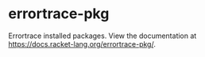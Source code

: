 errortrace-pkg
==============

Errortrace installed packages. View the documentation at https://docs.racket-lang.org/errortrace-pkg/.
